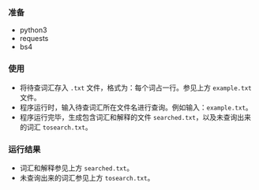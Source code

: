 ### 准备
- python3
- requests
- bs4

### 使用
- 将待查词汇存入 `.txt` 文件，格式为：每个词占一行。参见上方 `example.txt` 文件。
- 程序运行时，输入待查词汇所在文件名进行查询。例如输入：`example.txt`。
- 程序运行完毕，生成包含词汇和解释的文件 `searched.txt`，以及未查询出来的词汇 `tosearch.txt`。

### 运行结果
- 词汇和解释参见上方 `searched.txt`。
- 未查询出来的词汇参见上方 `tosearch.txt`。